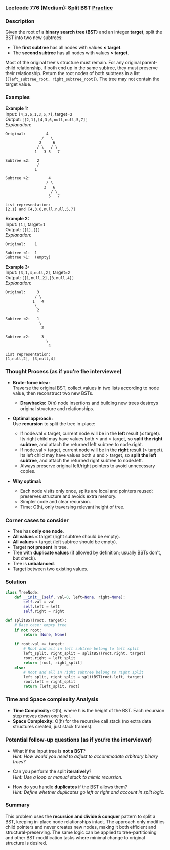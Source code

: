 ### Leetcode 776 (Medium): Split BST [Practice](https://leetcode.com/problems/split-bst)

### Description  
Given the root of a **binary search tree (BST)** and an integer **target**, split the BST into two new subtrees:
- The **first subtree** has all nodes with values **≤ target**.
- The **second subtree** has all nodes with values **> target**.

Most of the original tree's structure must remain. For any original parent-child relationship, if both end up in the same subtree, they must preserve their relationship. Return the root nodes of both subtrees in a list (`[left_subtree_root, right_subtree_root]`). The tree may not contain the target value.

### Examples  

**Example 1:**  
Input: `[4,2,6,1,3,5,7]`, target=`2`  
Output: `[[2,1],[4,3,6,null,null,5,7]]`  
*Explanation:*
```
Original:         4
                /   \
               2     6
              / \   / \
             1   3 5   7

Subtree ≤2:   2
              /
             1

Subtree >2:        4
                  / \
                 3   6
                    / \
                   5   7

List representation:
[2,1] and [4,3,6,null,null,5,7]
```

**Example 2:**  
Input: `[1]`, target=`1`  
Output: `[[1],[]]`  
*Explanation:*
```
Original:    1

Subtree ≤1:  1
Subtree >1:  (empty)
```

**Example 3:**  
Input: `[3,1,4,null,2]`, target=`2`  
Output: `[[1,null,2],[3,null,4]]`  
*Explanation:*
```
Original:     3
             / \
            1   4
             \
              2

Subtree ≤2:   1
               \
                2

Subtree >2:     3
                  \
                   4

List representation:
[1,null,2], [3,null,4]
```

### Thought Process (as if you’re the interviewee)  
- **Brute-force idea:**  
  Traverse the original BST, collect values in two lists according to node value, then reconstruct two new BSTs.  
  - **Drawbacks:** O(n) node insertions and building new trees destroys original structure and relationships.

- **Optimal approach:**  
  Use **recursion** to split the tree in-place:
  - If node.val ≤ target, current node will be in the **left** result (≤ target). Its right child may have values both ≤ and > target, so **split the right subtree**, and attach the returned left subtree to node.right.
  - If node.val > target, current node will be in the **right** result (> target). Its left child may have values both ≤ and > target, so **split the left subtree**, and attach the returned right subtree to node.left.
  - Always preserve original left/right pointers to avoid unnecessary copies.

- **Why optimal:**  
  - Each node visits only once, splits are local and pointers reused: preserves structure and avoids extra memory.
  - Simpler code and clear recursion.  
  - Time: O(h), only traversing relevant height of tree.

### Corner cases to consider  
- Tree has **only one node**.
- **All values** ≤ target (right subtree should be empty).
- **All values** > target (left subtree should be empty).
- Target **not present** in tree.
- Tree with **duplicate values** (if allowed by definition; usually BSTs don't, but check).
- Tree is **unbalanced**.
- Target between two existing values.

### Solution

```python
class TreeNode:
    def __init__(self, val=0, left=None, right=None):
        self.val = val
        self.left = left
        self.right = right

def splitBST(root, target):
    # Base case: empty tree
    if not root:
        return [None, None]
    
    if root.val <= target:
        # Root and all in left subtree belong to left split
        left_split, right_split = splitBST(root.right, target)
        root.right = left_split
        return [root, right_split]
    else:
        # Root and all in right subtree belong to right split
        left_split, right_split = splitBST(root.left, target)
        root.left = right_split
        return [left_split, root]
```

### Time and Space complexity Analysis  

- **Time Complexity:** O(h), where h is the height of the BST. Each recursion step moves down one level.
- **Space Complexity:** O(h) for the recursive call stack (no extra data structures created, just stack frames).

### Potential follow-up questions (as if you’re the interviewer)  

- What if the input tree is **not a BST**?  
  *Hint: How would you need to adjust to accommodate arbitrary binary trees?*

- Can you perform the split **iteratively**?  
  *Hint: Use a loop or manual stack to mimic recursion.*

- How do you handle **duplicates** if the BST allows them?  
  *Hint: Define whether duplicates go left or right and account in split logic.*

### Summary
This problem uses the **recursion and divide & conquer** pattern to split a BST, keeping in-place node relationships intact. The approach only modifies child pointers and never creates new nodes, making it both efficient and structural-preserving. The same logic can be applied to tree-partitioning and other BST modification tasks where minimal change to original structure is desired.